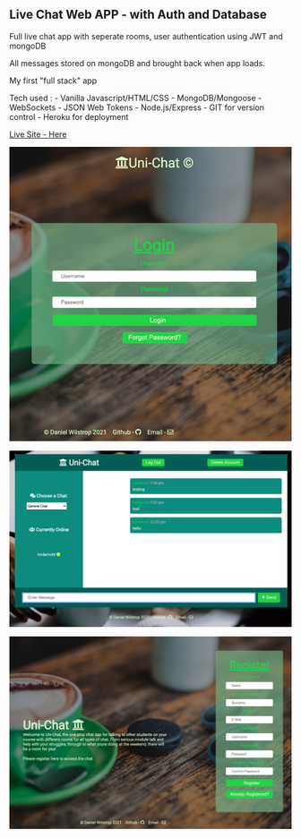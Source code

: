## Live Chat Web APP - with Auth and Database ##

Full live chat app with seperate rooms, user authentication using JWT and mongoDB 

All messages stored on mongoDB and brought back when app loads.

My first "full stack" app

Tech used : 
    - Vanilla Javascript/HTML/CSS
    - MongoDB/Mongoose
    - WebSockets
    - JSON Web Tokens
    - Node.js/Express
    - GIT for version control
    - Heroku for deployment

  

[Live Site - Here](https://webchat-unichat.herokuapp.com/)


  

 ![screengrab of the app](https://github.com/danielwilstrop/webchat/blob/main/chatshot3.png)

 ![screengrab of the app](https://github.com/danielwilstrop/webchat/blob/main/chatshot1.png)

 ![screengrab of the app](https://github.com/danielwilstrop/webchat/blob/main/chatshot2.png)
